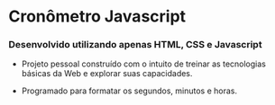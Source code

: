 # Cronômetro Javascript
### Desenvolvido utilizando apenas HTML, CSS e Javascript

- Projeto pessoal construído com o intuito de treinar as tecnologias básicas da Web e explorar suas capacidades.

- Programado para formatar os segundos, minutos e horas.
